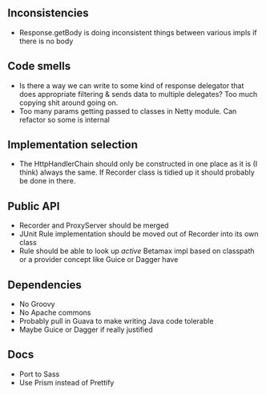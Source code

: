 ## Inconsistencies

* Response.getBody is doing inconsistent things between various impls if there is no body

## Code smells

* Is there a way we can write to some kind of response delegator that does appropriate filtering & sends data to multiple delegates? Too much copying shit around going on.
* Too many params getting passed to classes in Netty module. Can refactor so some is internal

## Implementation selection

* The HttpHandlerChain should only be constructed in one place as it is (I think) always the same. If Recorder class is tidied up it should probably be done in there.

## Public API

* Recorder and ProxyServer should be merged
* JUnit Rule implementation should be moved out of Recorder into its own class
* Rule should be able to look up *active* Betamax impl based on classpath or a provider concept like Guice or Dagger have

## Dependencies

* No Groovy
* No Apache commons
* Probably pull in Guava to make writing Java code tolerable
* Maybe Guice or Dagger if really justified

## Docs

* Port to Sass
* Use Prism instead of Prettify